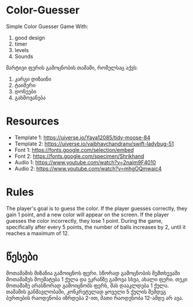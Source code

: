 ﻿# Color-Guesser
Simple Color Guesser Game With: 
1. good design
2. timer
3. levels
4. Sounds

მარტივი ფერის გამოცნობის თამაში, რომელსაც აქვს:
1. კარგი დიზაინი
2. ტაიმერი
3. დონეები 
4. გახმოვანება

# Resources 
* Template 1: https://uiverse.io/Yaya12085/tidy-moose-84
* Template 2: https://uiverse.io/vaibhavchandranv/swift-ladybug-51
* Font 1: https://fonts.google.com/selection/embed
* Font 2: https://fonts.google.com/specimen/Shrikhand
* Audio 1: https://www.youtube.com/watch?v=2naim9F4010
* Audio 2: https://www.youtube.com/watch?v=mhgOQmwaic4

# Rules 
The player's goal is to guess the color. If the player guesses correctly, they gain 1 point, and a new color will appear on the screen. If the player guesses the color incorrectly, they lose 1 point.
During the game, specifically after every 5 points, the number of balls increases by 2, until it reaches a maximum of 12.

# წესები 
მოთამაშის მიზანია გამოიცნოს ფერი. სწორად გამოცნობის შემთხევაში მოთამაშეს მოემატება 1 ქულა და ეკრანზე გამოვა სხვა, ახალი ფერი. თუკი მოთამაშე არასწორად გამოიცნობს ფერს, მას დააკლდება 1 ქულა. <br>
თამაშის განმავლობაში, კონკრეტულად ყოველი 5 ქულის შემდეგ ბურთების რაოდენობა იზრდება 2-ით, მათი რაოდენობა 12-ამდე არ ავა. <br>